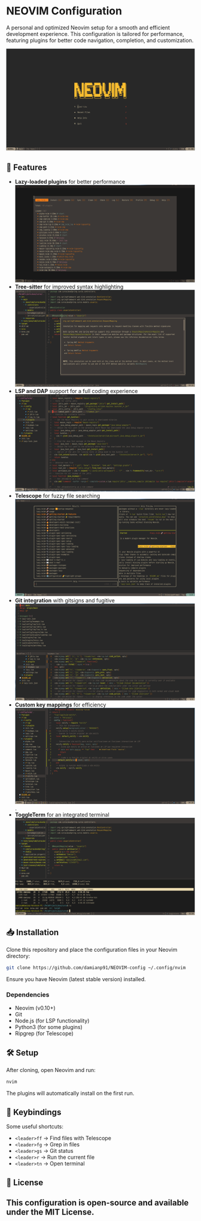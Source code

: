 # NEOVIM Configuration

A personal and optimized Neovim setup for a smooth and efficient development experience. This configuration is tailored for performance, featuring plugins for better code navigation, completion, and customization.

![NEOVIM-config](photos/inicio.png)

## 🚀 Features
- **Lazy-loaded plugins** for better performance
  ![NEOVIM-config](photos/lazy.png)
- **Tree-sitter** for improved syntax highlighting
  ![NEOVIM-config](photos/completition.png)
- **LSP and DAP** support for a full coding experience
  ![NEOVIM-config](photos/carga.png)
- **Telescope** for fuzzy file searching
  ![NEOVIM-config](photos/telescope.png)
- **Git integration** with gitsigns and fugitive
  ![NEOVIM-config](photos/git.png)
- **Custom key mappings** for efficiency
  ![NEOVIM-config](photos/image.png).
- **ToggleTerm** for an integrated terminal
  ![NEOVIM-config](photos/terminal.png)

## 📥 Installation
Clone this repository and place the configuration files in your Neovim directory:

```sh
git clone https://github.com/damianp91/NEOVIM-config ~/.config/nvim
```

Ensure you have Neovim (latest stable version) installed.

### Dependencies
- Neovim (v0.10+)
- Git
- Node.js (for LSP functionality)
- Python3 (for some plugins)
- Ripgrep (for Telescope)

## 🛠️ Setup
After cloning, open Neovim and run:

```sh
nvim
```

The plugins will automatically install on the first run.

## 🎯 Keybindings
Some useful shortcuts:
- `<leader>ff` → Find files with Telescope
- `<leader>fg` → Grep in files
- `<leader>gs` → Git status
- `<leader>r` → Run the current file
- `<leader>tn` → Open terminal

## 📜 License
This configuration is open-source and available under the MIT License.
---


